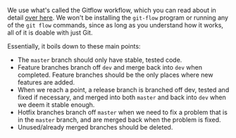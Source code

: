 We use what's called the Gitflow workflow, which you can read about in detail [over here](https://www.atlassian.com/git/tutorials/comparing-workflows/gitflow-workflow). We won't be installing the `git-flow` program or running any of the `git flow` commands, since as long as you understand how it works, all of it is doable with just Git.  

Essentially, it boils down to these main points:

- The `master` branch should only have stable, tested code.
- Feature branches branch off `dev` and merge back into `dev` when completed. Feature branches should be the only places where new features are added. 
- When we reach a point, a release branch is branched off dev, tested and fixed if necessary, and merged into both `master` and back into `dev` when we deem it stable enough.
- Hotfix branches branch off `master` when we need to fix a problem that is in the `master` branch, and are merged back when the problem is fixed.
- Unused/already merged branches should be deleted.